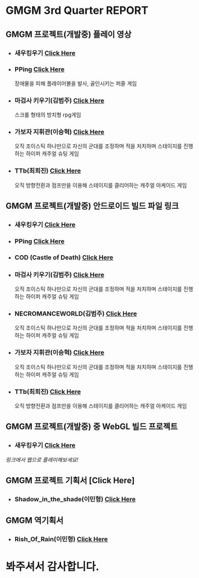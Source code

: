 **GMGM 3rd Quarter REPORT**
===================================================



**GMGM 프로젝트(개발중) 플레이 영상**
------------------------------------



- ### **새우킹우기** [Click Here](https://youtu.be/WeaW3R7a4ek)
	
- ### **PPing** [Click Here](https://youtu.be/64WlJLVbZb0)
	장애물을 피해 플레이어볼을 발사, 골인시키는 퍼즐 게임
	
- ### **마검사 키우기(김범주)** [Click Here](https://youtu.be/HQabFldfBus)
	스크롤 형태의 방치형 rpg게임

- ### **가보자 지휘관(이승혁)** [Click Here](https://youtu.be/md2vUQ_n9TA)
	오직 조이스틱 하나만으로 자신의 군대를 조정하며 적을 처치하며 스테이지를 진행하는 하이퍼 캐주얼 슈팅 게임
	
- ### **TTb(최희진)** [Click Here](https://youtu.be/5QuL7wYXua8)
	오직 방향전환과 점프만을 이용해 스테이지를 클리어하는 캐주얼 아케이드 게임

**GMGM 프로젝트(개발중) 안드로이드 빌드 파일 링크**
------------------------------------



- ### **새우킹우기** [Click Here](https://drive.google.com/file/d/1MtiA5lNVNAO0g2VDF73JiNuTR_xk6ZOu/view?usp=sharing)

- ### **PPing** [Click Here](https://drive.google.com/file/d/12iQGWMUDAEvULFpfM6X51W-o7i_QQb0G/view)

- ### **COD** (Castle of Death) [Click Here](https://drive.google.com/drive/folders/1VL3SwATSNYJnIb185AB13RgAsM1K2Kpj)

- ### **마검사 키우기(김범주)** [Click Here](https://drive.google.com/file/d/12Q7czSBDr0HG6evlG0kN0n3LWwyaChkJ/view?usp=sharing)
	오직 조이스틱 하나만으로 자신의 군대를 조정하며 적을 처치하며 스테이지를 진행하는 하이퍼 캐주얼 슈팅 게임

- ### **NECROMANCEWORLD(김범주)** [Click Here](https://drive.google.com/file/d/1pw-ptRrHMExeIURZCFtibT-LC8iONM51/view?usp=sharing)
	오직 조이스틱 하나만으로 자신의 군대를 조정하며 적을 처치하며 스테이지를 진행하는 하이퍼 캐주얼 슈팅 게임

- ### **가보자 지휘관(이승혁)** [Click Here](https://play.google.com/store/apps/details?id=com.SeunghyeokCompany.LetsGoCommander)
	오직 조이스틱 하나만으로 자신의 군대를 조정하며 적을 처치하며 스테이지를 진행하는 하이퍼 캐주얼 슈팅 게임

- ### **TTb(최희진)** [Click Here](https://drive.google.com/file/d/1tqy1XU64uoMLi9Jd5JHzaoHvu-ugCe7A/view?usp=sharing)
	오직 방향전환과 점프만을 이용해 스테이지를 클리어하는 캐주얼 아케이드 게임

**GMGM 프로젝트(개발중) 중 WebGL 빌드 프로젝트**
------------------------------------


- ### **새우킹우기** [Click Here](https://dongyeonseodev.github.io/GMGMPrawn/)
*링크에서 웹으로 플레이해보세요!*

**GMGM 프로젝트 기획서** [Click Here]
------------------------------------


- ### **Shadow_in_the_shade(이민형)** [Click Here](https://drive.google.com/file/d/1gajGIMCGR1t_JYvq0LFjRUWVWQvQV7lg/view?usp=sharing)

**GMGM 역기획서** 
------------------------------------


- ### **Rish_Of_Rain(이민형)** [Click Here](https://drive.google.com/file/d/1DHuYC1uzRi6Ulcz8Cp0DVftcUOWSK09o/view?usp=sharing)

# **봐주셔서 감사합니다.**
